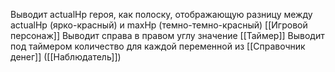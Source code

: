 Выводит actualHp героя, как полоску, отображающую разницу между actualHp (ярко-красный) и maxHp (темно-темно-красный) [[Игровой персонаж]]
Выводит справа в правом углу значение [[Таймер]]
Выводит под таймером количество для каждой переменной из [[Справочник денег]] ([[Наблюдатель]])